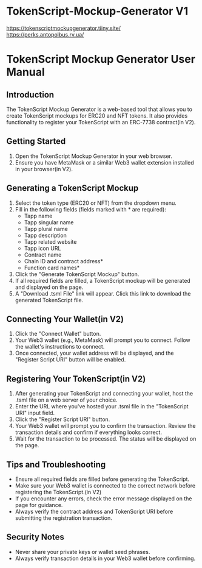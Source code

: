 # TokenScript-Mockup-Generator V1
https://tokenscriptmockupgenerator.tiiny.site/
https://perks.antopolbus.rv.ua/

# TokenScript Mockup Generator User Manual

## Introduction

The TokenScript Mockup Generator is a web-based tool that allows you to create TokenScript mockups for ERC20 and NFT tokens. It also provides functionality to register your TokenScript with an ERC-7738 contract(in V2).

## Getting Started

1. Open the TokenScript Mockup Generator in your web browser.
2. Ensure you have MetaMask or a similar Web3 wallet extension installed in your browser(in V2).

## Generating a TokenScript Mockup

1. Select the token type (ERC20 or NFT) from the dropdown menu.
2. Fill in the following fields (fields marked with * are required):
   - Tapp name
   - Tapp singular name
   - Tapp plural name
   - Tapp description
   - Tapp related website
   - Tapp icon URL
   - Contract name
   - Chain ID and contract address*
   - Function card names*
3. Click the "Generate TokenScript Mockup" button.
4. If all required fields are filled, a TokenScript mockup will be generated and displayed on the page.
5. A "Download .tsml File" link will appear. Click this link to download the generated TokenScript file.

## Connecting Your Wallet(in V2)

1. Click the "Connect Wallet" button.
2. Your Web3 wallet (e.g., MetaMask) will prompt you to connect. Follow the wallet's instructions to connect.
3. Once connected, your wallet address will be displayed, and the "Register Script URI" button will be enabled.

## Registering Your TokenScript(in V2)

1. After generating your TokenScript and connecting your wallet, host the .tsml file on a web server of your choice.
2. Enter the URL where you've hosted your .tsml file in the "TokenScript URI" input field.
3. Click the "Register Script URI" button.
4. Your Web3 wallet will prompt you to confirm the transaction. Review the transaction details and confirm if everything looks correct.
5. Wait for the transaction to be processed. The status will be displayed on the page.

## Tips and Troubleshooting

- Ensure all required fields are filled before generating the TokenScript.
- Make sure your Web3 wallet is connected to the correct network before registering the TokenScript.(in V2)
- If you encounter any errors, check the error message displayed on the page for guidance.
- Always verify the contract address and TokenScript URI before submitting the registration transaction.

## Security Notes

- Never share your private keys or wallet seed phrases.
- Always verify transaction details in your Web3 wallet before confirming.
